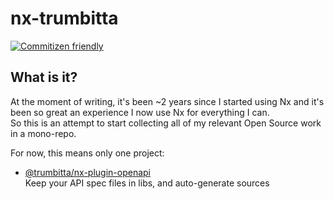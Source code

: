 # nx-trumbitta

[![Commitizen friendly](https://img.shields.io/badge/commitizen-friendly-brightgreen.svg)](http://commitizen.github.io/cz-cli/)

## What is it?

At the moment of writing, it's been ~2 years since I started using Nx and it's been so great an experience I now use Nx for everything I can.  
So this is an attempt to start collecting all of my relevant Open Source work in a mono-repo.

For now, this means only one project:

  - [@trumbitta/nx-plugin-openapi](packages/nx-plugin-openapi/README.md)  
Keep your API spec files in libs, and auto-generate sources
